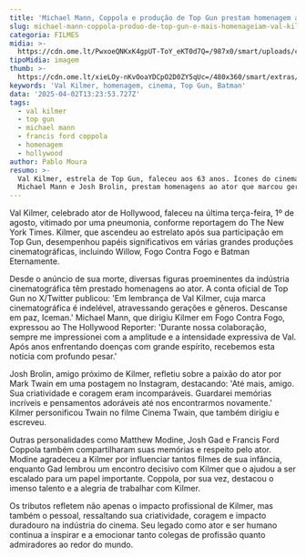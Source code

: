 ```yaml
---
title: 'Michael Mann, Coppola e produção de Top Gun prestam homenagem a Val Kilmer'
slug: michael-mann-coppola-produo-de-top-gun-e-mais-homenageiam-val-kilmer
categoria: FILMES
midia: >-
  https://cdn.ome.lt/PwxoeQNKxK4gpUT-ToY_eKT0d7Q=/987x0/smart/uploads/conteudo/fotos/02_6fYjuie.jpg
tipoMidia: imagem
thumb: >-
  https://cdn.ome.lt/xieLOy-nKvOoaYDCpO2D0ZY5qUc=/480x360/smart/extras/conteudos/01_sdPFHDh.jpg
keywords: 'Val Kilmer, homenagem, cinema, Top Gun, Batman'
data: '2025-04-02T13:23:53.727Z'
tags:
  - val kilmer
  - top gun
  - michael mann
  - francis ford coppola
  - homenagem
  - hollywood
author: Pablo Moura
resumo: >-
  Val Kilmer, estrela de Top Gun, faleceu aos 63 anos. Ícones do cinema, como
  Michael Mann e Josh Brolin, prestam homenagens ao ator que marcou gerações.
---
```


Val Kilmer, celebrado ator de Hollywood, faleceu na última terça-feira, 1º de agosto, vitimado por uma pneumonia, conforme reportagem do The New York Times. Kilmer, que ascendeu ao estrelato após sua participação em Top Gun, desempenhou papéis significativos em várias grandes produções cinematográficas, incluindo Willow, Fogo Contra Fogo e Batman Eternamente.

Desde o anúncio de sua morte, diversas figuras proeminentes da indústria cinematográfica têm prestado homenagens ao ator. A conta oficial de Top Gun no X/Twitter publicou: 'Em lembrança de Val Kilmer, cuja marca cinematográfica é indelével, atravessando gerações e gêneros. Descanse em paz, Iceman.' Michael Mann, que dirigiu Kilmer em Fogo Contra Fogo, expressou ao The Hollywood Reporter: 'Durante nossa colaboração, sempre me impressionei com a amplitude e a intensidade expressiva de Val. Após anos enfrentando doenças com grande espírito, recebemos esta notícia com profundo pesar.'

Josh Brolin, amigo próximo de Kilmer, refletiu sobre a paixão do ator por Mark Twain em uma postagem no Instagram, destacando: 'Até mais, amigo. Sua criatividade e coragem eram incomparáveis. Guardarei memórias incríveis e pensamentos adoráveis até nos encontrarmos novamente.' Kilmer personificou Twain no filme Cinema Twain, que também dirigiu e escreveu.

Outras personalidades como Matthew Modine, Josh Gad e Francis Ford Coppola também compartilharam suas memórias e respeito pelo ator. Modine agradeceu a Kilmer por influenciar tantos filmes de sua infância, enquanto Gad lembrou um encontro decisivo com Kilmer que o ajudou a ser escalado para um papel importante. Coppola, por sua vez, destacou o imenso talento e a alegria de trabalhar com Kilmer.

Os tributos refletem não apenas o impacto profissional de Kilmer, mas também o pessoal, ressaltando sua criatividade, coragem e impacto duradouro na indústria do cinema. Seu legado como ator e ser humano continua a inspirar e a emocionar tanto colegas de profissão quanto admiradores ao redor do mundo.
